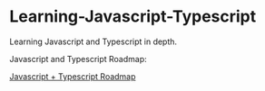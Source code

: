 # Learning-Javascript-Typescript
Learning Javascript and Typescript in depth.

Javascript and Typescript Roadmap:

[Javascript + Typescript Roadmap](https://www.notion.so/bobdothejob/Javascript-Roadmap-39fb5365112d443b8927bb5f4077b9e0#418be17f4bf74fe0beb2e8a688e562da)
